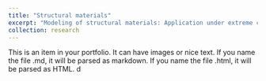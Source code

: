 ```yaml
---
title: "Structural materials"
excerpt: "Modeling of structural materials: Application under extreme conditions, fusion reactors, shock deformation, and radiation damage."
collection: research
---
```


This is an item in your portfolio. It can have images or nice text. If you name the file .md, it will be parsed as markdown. If you name the file .html, it will be parsed as HTML. d
